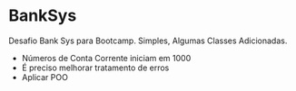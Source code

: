 # BankSys
Desafio Bank Sys para Bootcamp.
Simples, Algumas Classes Adicionadas.

- Números de Conta Corrente iniciam em 1000
- É preciso melhorar tratamento de erros
- Aplicar POO